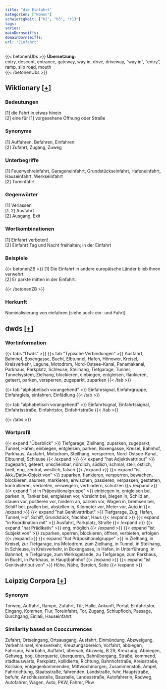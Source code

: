 ```yaml
---
title: "die Einfahrt"
kategorien: ["Nomen"]
schwierigkeit: ["k2", "h3", "r13"]
tags:
series:
mainDornseiffs:
domainDornseiffs:
url: "Einfahrt"
---
```


{{< betonenÜbs >}}
**Übersetzung:**  
entry, descent, entrance, gateway, way in, drive, driveway, “way in”, “entry”, ramp, slip road, mouth  
{{< /betonenÜbs >}}

## Wiktionary [[+](https://de.wiktionary.org/wiki/Einfahrt)]

### Bedeutungen
[1] die Fahrt in etwas hinein  
[2] eine für [1] vorgesehene Öffnung oder Straße  

### Synonyme
[1] Auffahren, Befahren, Einfahren  
[2] Zufahrt, Zugang, Zuweg  

### Unterbegriffe
[1] Feuerwehreinfahrt, Garageneinfahrt, Grundstückseinfahrt, Hafeneinfahrt, Hauseinfahrt, Werkseinfahrt  
[2] Toreinfahrt  

### Gegenwörter
[1] Verlassen  
[1, 2] Ausfahrt  
[2] Ausgang, Exit  

### Wortkombinationen
[1] Einfahrt verboten!  
[2] Einfahrt Tag und Nacht freihalten; in der Einfahrt  

### Beispiele
{{< betonenZB >}}
[1] Die Einfahrt in andere europäische Länder blieb ihnen verwehrt.  
[2] Er parkte mitten in der Einfahrt.  

{{< /betonenZB >}}
### Herkunft
Nominalisierung von einfahren (siehe auch: ein- und Fahrt)  



## dwds [[+](https://www.dwds.de/wb/Einfahrt)]

### Wortinformation
{{< tabs "Dwds" >}}
{{< tab "Typische Verbindungen" >}}
Ausfahrt, Bahnhof, Boxengasse, Bucht, Elbtunnel, Hafen, Hönower, Kreisel, Kreisverkehr, Lagune, Motodrom, Nord-Ostsee-Kanal, Panamakanal, Parkhaus, Parkplatz, Schleuse, Steilhang, Tiefgarage, Tunnel, Tunnelsystem, Zielhang, blockieren, einbiegen, entgleisen, flankieren, geteert, parken, versperren, zugeparkt, zuparken
{{< /tab >}}

{{< tab "alphabetisch vorangehend" >}}
Einfahrsignal, Einfahrgruppe, Einfahrgleis, einfahren, Einfädlung
{{< /tab >}}

{{< tab "alphabetisch vorangehend" >}}
Einfahrtsignal, Einfahrtssignal, Einfahrtsstraße, Einfahrtstor, Einfahrtstraße
{{< /tab >}}

{{< /tabs >}}

### Wortprofil
{{< expand "Überblick" >}} Tiefgarage, Zielhang, zuparken, zugeparkt, Tunnel, Hafen, einbiegen, entgleisen, parken, Boxengasse, Kreisel, Bahnhof, Parkhaus, Ausfahrt, Motodrom, Steilhang, versperren, Nord-Ostsee-Kanal, Elbtunnel, Schleuse {{< /expand >}}
{{< expand "hat Adjektivattribut" >}} zugeparkt, geteert, unscheinbar, nördlich, südlich, schmal, steil, östlich, breit, eng, zentral, westlich, falsch {{< /expand >}}
{{< expand "ist Akk./Dativ-Objekt von" >}} zuparken, flankieren, versperren, bewachen, blockieren, säumen, markieren, erwischen, passieren, verpassen, gestatten, kontrollieren, verbieten, verweigern, verhindern, schützen {{< /expand >}}
{{< expand "ist in Präpositionalgruppe" >}} einbiegen in, entgleisen bei, parken in, Tanker bei, entgleisen vor, Vorsicht bei, biegen in, Schild an, stauen vor, postieren vor, hindern an, parken vor, Wagen in, bremsen bei, Schiff bei, prallen bei, abstellen in, Kilometer vor, Meter vor, Auto in {{< /expand >}}
{{< expand "hat Genitivattribut" >}} Tiefgarage, Zug, Hafen, Tunnel, Hof, Schiff, Grundstück, Nachbar, Haus {{< /expand >}}
{{< expand "in Koordination mit" >}} Ausfahrt, Parkplatz, Straße {{< /expand >}}
{{< expand "hat Prädikativ" >}} eng, möglich {{< /expand >}}
{{< expand "ist Subjekt von" >}} zuparken, sperren, blockieren, öffnen, verbieten, erfolgen {{< /expand >}}
{{< expand "hat Präpositionalgruppe" >}} in Zielhang, in Kreisel, zur Tiefgarage, ins Motodrom, zum Zielhang, in Tunnel, in Steilhang, in Schleuse, in Kreisverkehr, in Boxengasse, in Hafen, in Unterführung, in Bahnhof, in Tiefgarage, zum Werksgelände, zu Tiefgarage, zum Parkhaus, in Bucht, in Parkhaus, in Hauptbahnhof {{< /expand >}}
{{< expand "ist Genitivattribut von" >}} Höhe, Nähe, Bereich, Seite {{< /expand >}}

## Leipzig Corpora [[+](https://corpora.uni-leipzig.de/en/res?word=Einfahrt&corpusId=deu_newscrawl-public_2018)]


### Synonym
Torweg, Auffahrt, Rampe, Zufahrt, Tür, Halle, Ankunft, Portal, Einfahrtstor, Eingang, Kommen, Flur, Toreinfahrt, Tor, Zugang, Schlupfloch, Passage, Durchgang, Einlaß, Hauseinfahrt


### Similarity based on Cooccurrences
Zufahrt, Ortseingang, Ortsausgang, Ausfahrt, Einmündung, Abzweigung, Verkehrsinsel, Kreisverkehr, Kreuzungsbereich, Vorfahrt, abbiegen, Fahrspur, Fahrbahn, Auffahrt, übersah, Abzweig, B 29, Kreuzung, Abbiegen, Gehweg, bog, überquerte, überqueren, Bahnübergang, Straße, kommend, stadtauswärts, Parkplatz, kollidierte, Richtung, Bahnhofstraße, Kreisstraße, Kollision, entgegenkommenden, Mittwochmorgen, Zusammenstoß, Ampel, Fahrtrichtung, Staatsstraße, fahrenden, Landstraße, fuhr, Hauptstraße, befuhr, Anschlussstelle, Baustelle, Landesstraße, Autofahrerin, Radweg, Autofahrer, Wagen, Auto, PKW, Fahrer, Pkw

